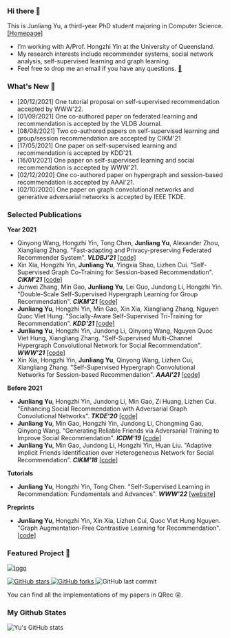 ### Hi there 👋

This is Junliang Yu, a third-year PhD student majoring in Computer Science. [[Homepage]](https://coder-yu.github.io/)
- I’m working with A/Prof. Hongzhi Yin at the University of Queensland.
- My research interests include recommender systems, social network analysis, self-supervised learning and graph learning.
- Feel free to drop me an email if you have any questions. [📧](mailto:jl.yu@uq.edu.au)

### What's New 📢
- [20/12/2021] One tutorial proposal on self-supervised recommendation accepted by WWW'22.
- [01/09/2021] One co-authored paper on federated learning and recommendation is accepted by the VLDB Journal.
- [08/08/2021] Two co-authored papers on self-supervised learning and group/session recommendation are accepted by CIKM'21
- [17/05/2021] One paper on self-supervised learning and recommendation is accepted by KDD'21.  
- [16/01/2021] One paper on self-supervised learning and social recommendation is accepted by WWW'21.  
- [02/12/2020] One co-authored paper on hypergraph and session-based recommendation is accepted by AAAI'21.  
- [02/10/2020] One paper on graph convolutional networks and generative adversarial networks is accepted by IEEE TKDE.

### Selected Publications

<b>Year 2021</b>
+ Qinyong Wang, Hongzhi Yin, Tong Chen, <b>Junliang Yu</b>, Alexander Zhou, Xiangliang Zhang. "Fast-adapting and Privacy-preserving Federated Recommender System". <i><b>VLDBJ'21</b></i> [[code]]()
+ Xin Xia, Hongzhi Yin, <b>Junliang Yu</b>, Yingxia Shao, Lizhen Cui. "Self-Supervised Graph Co-Training for Session-based Recommendation". <i><b>CIKM'21</b></i> [[code]](https://github.com/xiaxin1998/COTREC)
+ Junwei Zhang, Min Gao, <b>Junliang Yu</b>, Lei Guo, Jundong Li, Hongzhi Yin. "Double-Scale Self-Supervised Hypergraph Learning for Group Recommendation". <i><b>CIKM'21</b></i> [[code]](https://github.com/0411tony/HHGR)
+ <b>Junliang Yu</b>, Hongzhi Yin, Min Gao, Xin Xia, Xiangliang Zhang, Nguyen Quoc Viet Hung. "Socially-Aware Self-Supervised Tri-Training for Recommendation". <i><b>KDD'21</b></i> [[code]](https://github.com/Coder-Yu/QRec/blob/master/model/ranking/SEPT.py)
+ <b>Junliang Yu</b>, Hongzhi Yin, Jundong Li, Qinyong Wang, Nguyen Quoc Viet Hung, Xiangliang Zhang. "Self-Supervised Multi-Channel Hypergraph Convolutional Network for Social Recommendation". <i><b>WWW'21</b></i> [[code]](https://github.com/Coder-Yu/QRec/blob/master/model/ranking/MHCN.py)
+ Xin Xia, Hongzhi Yin, <b>Junliang Yu</b>, Qinyong Wang, Lizhen Cui, Xiangliang Zhang. "Self-Supervised Hypergraph Convolutional Networks for Session-based Recommendation". <i><b>AAAI'21</b></i> [[code]](https://github.com/xiaxin1998/DHCN)

<b>Before 2021</b>
+ <b>Junliang Yu</b>, Hongzhi Yin, Jundong Li, Min Gao, Zi Huang, Lizhen Cui. "Enhancing Social Recommendation with Adversarial Graph Convolutional Networks". <i><b>TKDE'20</b></i> [[code]](https://github.com/Coder-Yu/QRec/blob/master/model/ranking/ESRF.py)
+ <b>Junliang Yu</b>, Min Gao, Hongzhi Yin, Jundong Li, Chongming Gao, Qinyong Wang. "Generating Reliable Friends via Adversarial Training to Improve Social Recommendation". <i><b>ICDM'19</b></i> [[code]](https://github.com/Coder-Yu/QRec/blob/master/model/ranking/RSGAN.py)
+ <b>Junliang Yu</b>, Min Gao, Jundong Li, Hongzhi Yin, Huan Liu. "Adaptive Implicit Friends Identification over Heterogeneous Network for Social Recommendation". <i><b>CIKM'18</b></i> [[code]](https://github.com/Coder-Yu/QRec/blob/master/model/ranking/IF-BPR.py)
  
<b>Tutorials</b>
+ <b>Junliang Yu</b>, Hongzhi Yin, Tong Chen. "Self-Supervised Learning in Recommendation: Fundamentals and Advances". <i><b>WWW'22</b></i> [[website]](https://ssl-recsys.github.io/)
  
<b>Preprints</b>
+ <b>Junliang Yu</b>, Hongzhi Yin, Xin Xia, Lizhen Cui, Quoc Viet Hung Nguyen. "Graph Augmentation-Free Contrastive Learning for Recommendation". [[code]](https://github.com/Coder-Yu/QRec/blob/master/model/ranking/GACL.py)


### Featured Project 🍊
<a href="https://github.com/Coder-Yu/QRec"> <img src="https://i.ibb.co/Bsn8CM5/logo.png" alt="logo" border="0"></a><br>
<p float="left"> <a href="https://github.com/Coder-Yu/QRec/stargazers"> <img alt="GitHub stars" src="https://img.shields.io/github/stars/Coder-Yu/QRec"/> </a> <a href="https://github.com/Coder-Yu/QRec/network/members"> <img alt="GitHub forks" src="https://img.shields.io/github/forks/Coder-Yu/QRec"/> </a> <img alt="GitHub last commit" src="https://img.shields.io/github/last-commit/Coder-Yu/QRec"></p> 
You can find all the implementations of my papers in QRec 😜.

### My Github States

![Yu's GitHub stats](https://github-readme-stats.vercel.app/api?username=Coder-Yu)
